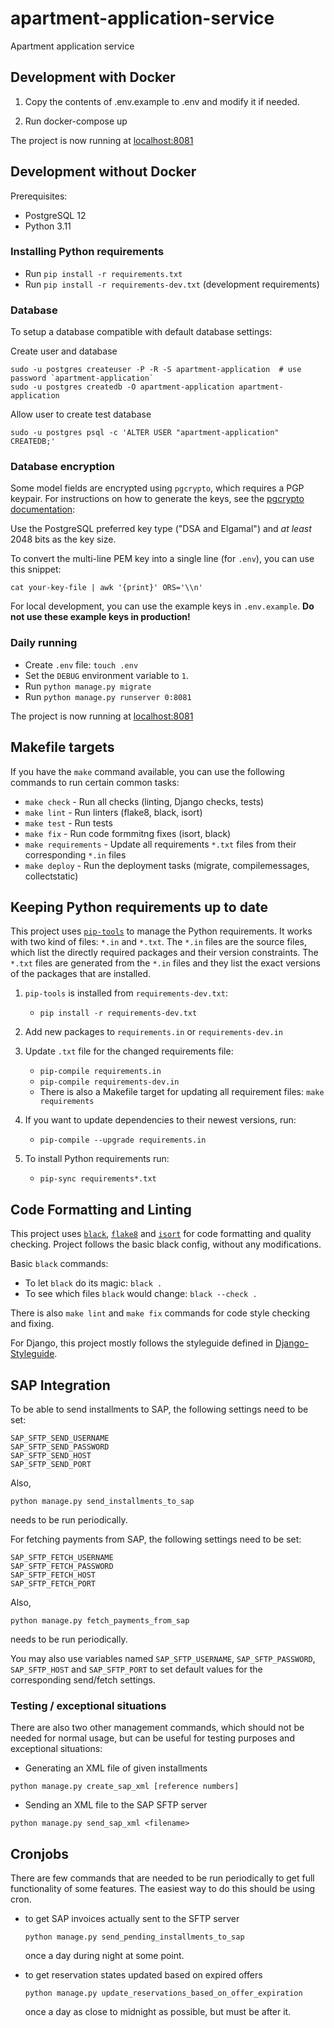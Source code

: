 # apartment-application-service
Apartment application service

## Development with Docker

1. Copy the contents of .env.example to .env and modify it if needed.

2. Run docker-compose up

The project is now running at [localhost:8081](http://localhost:8081)

## Development without Docker

Prerequisites:

* PostgreSQL 12
* Python 3.11

### Installing Python requirements

* Run `pip install -r requirements.txt`
* Run `pip install -r requirements-dev.txt` (development requirements)

### Database

To setup a database compatible with default database settings:

Create user and database

    sudo -u postgres createuser -P -R -S apartment-application  # use password `apartment-application`
    sudo -u postgres createdb -O apartment-application apartment-application

Allow user to create test database

    sudo -u postgres psql -c 'ALTER USER "apartment-application" CREATEDB;'

### Database encryption

Some model fields are encrypted using `pgcrypto`, which requires a PGP keypair.
For instructions on how to generate the keys, see the
[pgcrypto documentation](https://postgresql.org/docs/12/pgcrypto.html#id-1.11.7.34.7.19):

Use the PostgreSQL preferred key type ("DSA and Elgamal") and *at least* 2048 bits
as the key size.

To convert the multi-line PEM key into a single line (for `.env`), you can use this snippet:

    cat your-key-file | awk '{print}' ORS='\\n'

For local development, you can use the example keys in `.env.example`.
**Do not use these example keys in production!**

### Daily running

* Create `.env` file: `touch .env`
* Set the `DEBUG` environment variable to `1`.
* Run `python manage.py migrate`
* Run `python manage.py runserver 0:8081`

The project is now running at [localhost:8081](http://localhost:8081)


## Makefile targets

If you have the `make` command available, you can use the following commands to run certain common tasks:

* `make check` - Run all checks (linting, Django checks, tests)
* `make lint` - Run linters (flake8, black, isort)
* `make test` - Run tests
* `make fix` - Run code formmitng fixes (isort, black)
* `make requirements` - Update all requirements `*.txt` files from their
  corresponding `*.in` files
* `make deploy` - Run the deployment tasks (migrate, compilemessages,
  collectstatic)


## Keeping Python requirements up to date

This project uses [`pip-tools`](https://github.com/jazzband/pip-tools)
to manage the Python requirements.  It works with two kind of files:
`*.in` and `*.txt`.  The `*.in` files are the source files, which list
the directly required packages and their version constraints.  The
`*.txt` files are generated from the `*.in` files and they list the
exact versions of the packages that are installed.

1. `pip-tools` is installed from `requirements-dev.txt`:

    * `pip install -r requirements-dev.txt`

2. Add new packages to `requirements.in` or `requirements-dev.in`

3. Update `.txt` file for the changed requirements file:

    * `pip-compile requirements.in`
    * `pip-compile requirements-dev.in`
    * There is also a Makefile target for updating all requirement
      files: `make requirements`

4. If you want to update dependencies to their newest versions, run:

    * `pip-compile --upgrade requirements.in`

5. To install Python requirements run:

    * `pip-sync requirements*.txt`


## Code Formatting and Linting

This project uses
[`black`](https://github.com/psf/black),
[`flake8`](https://gitlab.com/pycqa/flake8) and
[`isort`](https://github.com/PyCQA/isort)
for code formatting and quality checking. Project follows the basic
black config, without any modifications.

Basic `black` commands:

* To let `black` do its magic: `black .`
* To see which files `black` would change: `black --check .`

There is also `make lint` and `make fix` commands for code style
checking and fixing.

For Django, this project mostly follows the styleguide defined in
[Django-Styleguide](https://github.com/HackSoftware/Django-Styleguide).


## SAP Integration
To be able to send installments to SAP, the following settings need to be set:
```
SAP_SFTP_SEND_USERNAME
SAP_SFTP_SEND_PASSWORD
SAP_SFTP_SEND_HOST
SAP_SFTP_SEND_PORT
```
Also,
```
python manage.py send_installments_to_sap
```
needs to be run periodically.

For fetching payments from SAP, the following settings need to be set:
```
SAP_SFTP_FETCH_USERNAME
SAP_SFTP_FETCH_PASSWORD
SAP_SFTP_FETCH_HOST
SAP_SFTP_FETCH_PORT
```
Also,
```
python manage.py fetch_payments_from_sap
```
needs to be run periodically.

You may also use variables named `SAP_SFTP_USERNAME`,
`SAP_SFTP_PASSWORD`, `SAP_SFTP_HOST` and `SAP_SFTP_PORT` to set default
values for the corresponding send/fetch settings.

### Testing / exceptional situations

There are also two other management commands, which should not be needed for normal usage, but can be useful for testing purposes and exceptional situations:

* Generating an XML file of given installments
```
python manage.py create_sap_xml [reference numbers]
```
* Sending an XML file to the SAP SFTP server
```
python manage.py send_sap_xml <filename>
```

## Cronjobs

There are few commands that are needed to be run periodically to get full functionality of some features. The easiest way to do this should be using cron. 

* to get SAP invoices actually sent to the SFTP server
   ```
   python manage.py send_pending_installments_to_sap
   ```
   once a day during night at some point.

* to get reservation states updated based on expired offers
   ```
   python manage.py update_reservations_based_on_offer_expiration
   ```
   once a day as close to midnight as possible, but must be after it.
